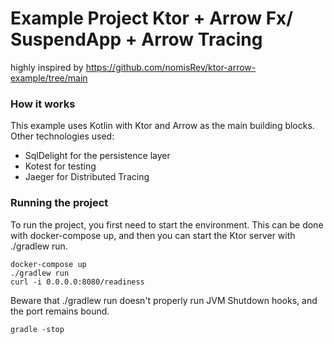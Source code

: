 # Example Project Ktor + Arrow Fx/ SuspendApp + Arrow Tracing

highly inspired by https://github.com/nomisRev/ktor-arrow-example/tree/main

### How it works

This example uses Kotlin with Ktor and Arrow as the main building blocks. Other technologies used:

- SqlDelight for the persistence layer
- Kotest for testing
- Jaeger for Distributed Tracing

### Running the project

To run the project, you first need to start the environment. This can be done with docker-compose up, and then you can start the Ktor server with ./gradlew run.

```ssh
docker-compose up
./gradlew run
curl -i 0.0.0.0:8080/readiness
```
Beware that ./gradlew run doesn't properly run JVM Shutdown hooks, and the port remains bound.

```ssh
gradle -stop
```
